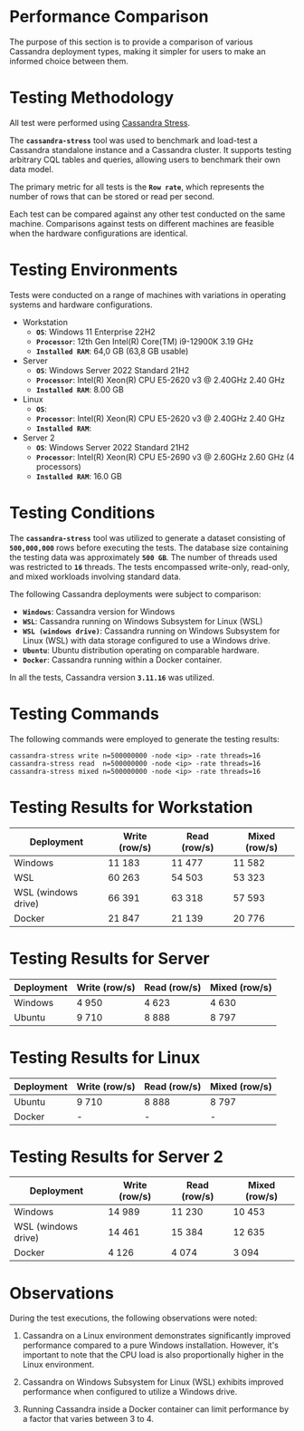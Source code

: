 # Performance Comparison

The purpose of this section is to provide a comparison of various Cassandra deployment types, making it simpler for users to make an informed choice between them.

# Testing Methodology

All test were performed using [Cassandra Stress](https://cassandra.apache.org/doc/stable/cassandra/tools/cassandra_stress.html).

The **`cassandra-stress`** tool was used to benchmark and load-test a Cassandra standalone instance and a Cassandra cluster. It supports testing arbitrary CQL tables and queries, allowing users to benchmark their own data model.

The primary metric for all tests is the **`Row rate`**, which represents the number of rows that can be stored or read per second.

Each test can be compared against any other test conducted on the same machine. Comparisons against tests on different machines are feasible when the hardware configurations are identical.

# Testing Environments

Tests were conducted on a range of machines with variations in operating systems and hardware configurations.

* Workstation
    - **`OS`**: Windows 11 Enterprise 22H2
    - **`Processor`**: 12th Gen Intel(R) Core(TM) i9-12900K   3.19 GHz
    - **`Installed RAM`**: 64,0 GB (63,8 GB usable)
* Server
    - **`OS`**: Windows Server 2022 Standard 21H2
    - **`Processor`**: Intel(R) Xeon(R) CPU E5-2620 v3 @ 2.40GHz   2.40 GHz
    - **`Installed RAM`**: 8.00 GB
* Linux
    - **`OS`**:
    - **`Processor`**: Intel(R) Xeon(R) CPU E5-2620 v3 @ 2.40GHz   2.40 GHz
    - **`Installed RAM`**:
* Server 2
    - **`OS`**: Windows Server 2022 Standard 21H2
    - **`Processor`**: Intel(R) Xeon(R) CPU E5-2690 v3 @ 2.60GHz   2.60 GHz  (4 processors)
    - **`Installed RAM`**: 16.0 GB

# Testing Conditions

The **`cassandra-stress`** tool was utilized to generate a dataset consisting of **`500,000,000`** rows before executing the tests. The database size containing the testing data was approximately **`500 GB`**. The number of threads used was restricted to **`16`** threads. The tests encompassed write-only, read-only, and mixed workloads involving standard data.

The following Cassandra deployments were subject to comparison:

* **`Windows`**: Cassandra version for Windows
* **`WSL`**: Cassandra running on Windows Subsystem for Linux (WSL)
* **`WSL (windows drive)`**: Cassandra running on Windows Subsystem for Linux (WSL) with data storage configured to use a Windows drive.
* **`Ubuntu`**: Ubuntu distribution operating on comparable hardware.
* **`Docker`**: Cassandra running within a Docker container.

In all the tests, Cassandra version **`3.11.16`** was utilized.

# Testing Commands

The following commands were employed to generate the testing results:

```shell
cassandra-stress write n=500000000 -node <ip> -rate threads=16
cassandra-stress read  n=500000000 -node <ip> -rate threads=16
cassandra-stress mixed n=500000000 -node <ip> -rate threads=16
```

# Testing Results for Workstation

| Deployment          | Write (row/s) | Read (row/s) | Mixed (row/s) |
| ------------------- | ------------- | ------------ | ------------- |
| Windows             | 11 183        | 11 477       | 11 582        |
| WSL                 | 60 263        | 54 503       | 53 323        |
| WSL (windows drive) | 66 391        | 63 318       | 57 593        |
| Docker              | 21 847        | 21 139       | 20 776        |

# Testing Results for Server

| Deployment          | Write (row/s) | Read (row/s) | Mixed (row/s) |
| ------------------- | ------------- | ------------ | ------------- |
| Windows             | 4 950         | 4 623        | 4 630         |
| Ubuntu              | 9 710         | 8 888        | 8 797         |

# Testing Results for Linux

| Deployment          | Write (row/s) | Read (row/s) | Mixed (row/s) |
| ------------------- | ------------- | ------------ | ------------- |
| Ubuntu              | 9 710         | 8 888        | 8 797         |
| Docker              | -             | -            | -             |

# Testing Results for Server 2

| Deployment          | Write (row/s) | Read (row/s) | Mixed (row/s) |
| ------------------- | ------------- | ------------ | ------------- |
| Windows             | 14 989        | 11 230       | 10 453        |
| WSL (windows drive) | 14 461        | 15 384       | 12 635        |
| Docker              | 4 126         | 4 074        | 3 094         |

# Observations

During the test executions, the following observations were noted:

1. Cassandra on a Linux environment demonstrates significantly improved performance compared to a pure Windows installation. However, it's important to note that the CPU load is also proportionally higher in the Linux environment.

2. Cassandra on Windows Subsystem for Linux (WSL) exhibits improved performance when configured to utilize a Windows drive.

3. Running Cassandra inside a Docker container can limit performance by a factor that varies between 3 to 4.
